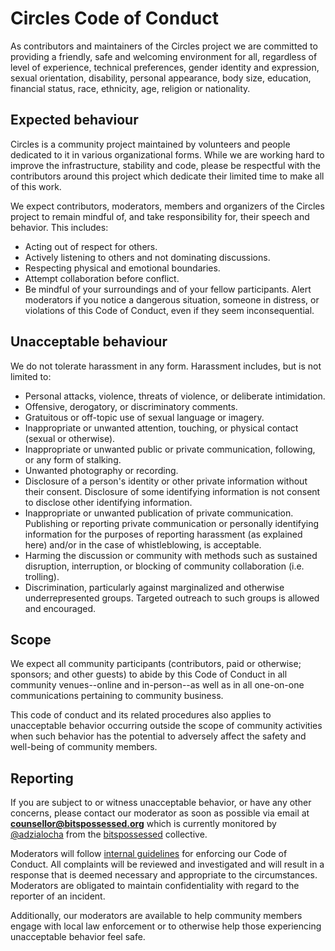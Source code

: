# Circles Code of Conduct

As contributors and maintainers of the Circles project we are committed to providing a friendly, safe and welcoming environment for all, regardless of level of experience, technical preferences, gender identity and expression, sexual orientation, disability, personal appearance, body size, education, financial status, race, ethnicity, age, religion or nationality.

## Expected behaviour

Circles is a community project maintained by volunteers and people dedicated to it in various organizational forms. While we are working hard to improve the infrastructure, stability and code, please be respectful with the contributors around this project which dedicate their limited time to make all of this work.

We expect contributors, moderators, members and organizers of the Circles project to remain mindful of, and take responsibility for, their speech and behavior. This includes:

* Acting out of respect for others.
* Actively listening to others and not dominating discussions.
* Respecting physical and emotional boundaries.
* Attempt collaboration before conflict.
* Be mindful of your surroundings and of your fellow participants. Alert moderators if you notice a dangerous situation, someone in distress, or violations of this Code of Conduct, even if they seem inconsequential.

## Unacceptable behaviour

We do not tolerate harassment in any form. Harassment includes, but is not limited to:

* Personal attacks, violence, threats of violence, or deliberate intimidation.
* Offensive, derogatory, or discriminatory comments.
* Gratuitous or off-topic use of sexual language or imagery.
* Inappropriate or unwanted attention, touching, or physical contact (sexual or otherwise).
* Inappropriate or unwanted public or private communication, following, or any form of stalking.
* Unwanted photography or recording.
* Disclosure of a person's identity or other private information without their consent. Disclosure of some identifying information is not consent to disclose other identifying information.
* Inappropriate or unwanted publication of private communication. Publishing or reporting private communication or personally identifying information for the purposes of reporting harassment (as explained here) and/or in the case of whistleblowing, is acceptable.
* Harming the discussion or community with methods such as sustained disruption, interruption, or blocking of community collaboration (i.e. trolling).
* Discrimination, particularly against marginalized and otherwise underrepresented groups. Targeted outreach to such groups is allowed and encouraged.

## Scope

We expect all community participants (contributors, paid or otherwise; sponsors; and other guests) to abide by this Code of Conduct in all community venues--online and in-person--as well as in all one-on-one communications pertaining to community business.

This code of conduct and its related procedures also applies to unacceptable behavior occurring outside the scope of community activities when such behavior has the potential to adversely affect the safety and well-being of community members.

## Reporting

If you are subject to or witness unacceptable behavior, or have any other concerns, please contact our moderator as soon as possible via email at **counsellor@bitspossessed.org** which is currently monitored by [@adzialocha](https://github.com/adzialocha/) from the [bitspossessed](https://bitspossessed.org/) collective.

Moderators will follow [internal guidelines](https://geekfeminism.wikia.org/wiki/Conference_anti-harassment/Responding_to_reports) for enforcing our Code of Conduct. All complaints will be reviewed and investigated and will result in a response that is deemed necessary and appropriate to the circumstances. Moderators are obligated to maintain confidentiality with regard to the reporter of an incident.

Additionally, our moderators are available to help community members engage with local law enforcement or to otherwise help those experiencing unacceptable behavior feel safe.
